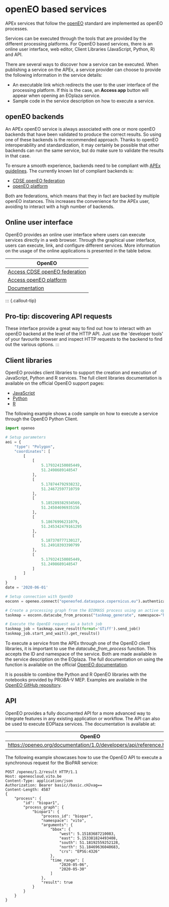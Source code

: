 # openEO based services

APEx services that follow the [openEO](https://openeEO.org) standard are implemented as openEO processes.


Services can be executed through the tools that are provided by the different processing platforms. 
For OpenEO based services, there is an online user interface, web editor, Client Libraries (JavaScript, Python, R) and API.

There are several ways to discover how a service can be executed. When publishing a service on the APEx, a service provider can choose to provide the following information in the service details:
* An executable link which redirects the user to the user interface of the processing platform. If this is the case, an **Access app** button will appear when opening an EOplaza service.
* Sample code in the service description on how to execute a service. 

## openEO backends

An APEx openEO service is always associated with one or more openEO backends that have been validated to produce the correct 
results. So using one of these backends is the recommended approach. Thanks to openEO interoperability and standardization,
it may certainly be possible that other backends can run the same service, but do make sure to validate the results in that case.

To ensure a smooth experience, backends need to be compliant with [APEx guidelines](../interoperability/algohostingenv.md).
The currently known list of compliant backends is:

- [CDSE openEO federation](https://openeofed.dataspace.copernicus.eu) 
- [openEO platform](https://openeo.cloud)

Both are federations, which means that they in fact are backed by multiple openEO instances. This increases the convenience
for the APEx user, avoiding to interact with a high number of backends.

## Online user interface

OpenEO provides an online user interface where users can execute services directly in a web browser. 
Through the graphical user interface, users can execute, link, and configure different services. More information on the usage of the online applications is presented in the table below.

| OpenEO                                                                     |
|----------------------------------------------------------------------------|
| [Access CDSE openEO federation](https://openeofed.dataspace.copernicus.eu) |
| [Access openEO platform](https://editor.openeo.cloud)                      |
| [Documentation](https://openeo.org/documentation/1.0/#introduction)        |

::: {.callout-tip}
## Pro-tip: discovering API requests

These interface provide a great way to find out how to interact with an openEO backend at the level of the HTTP API.
Just use the 'developer tools' of your favourite browser and inspect HTTP requests to the backend to find out the various options.
:::

## Client libraries

OpenEO provides client libraries to support the creation and execution of JavaScript, Python and R services. The full client libraries documentation is available on the official OpenEO support pages:
* [JavaScript](https://openeo.org/documentation/1.0/javascript/)
* [Python](https://openeo.org/documentation/1.0/python/)
* [R](https://openeo.org/documentation/1.0/r/ )

The following example shows a code sample on how to execute a service through the OpenEO Python Client.

```python
import openeo

# Setup parameters
aoi = {
    "type": "Polygon",
    "coordinates": [
        [
            [
                5.179324150085449,
                51.2498689148547
            ],
            [
                5.178744792938232,
                51.24672597710759
            ],
            [
                5.185289382934569,
                51.24504696935156
            ],
            [
                5.18676996231079,
                51.245342479161295
            ],
            [
                5.187370777130127,
                51.24918393390799
            ],
            [
                5.179324150085449,
                51.2498689148547
            ]
        ]
    ]
}
date = '2020-06-01'

# Setup connection with OpenEO
eoconn = openeo.connect("openeofed.dataspace.copernicus.eu").authenticate_oidc()

# Create a processing graph from the BIOMASS process using an active openEO connection
taskmap = eoconn.datacube_from_process("taskmap_generate", namespace="https://github.com/ESA-APEx/apex_algorithms/raw/main/openeo_udp/worldcereal_inference.json", bbox=aoi)

# Execute the OpenEO request as a batch job
taskmap_job = taskmap.save_result(format='GTiff').send_job()
taskmap_job.start_and_wait().get_results()
```

To execute a service from the APEx through one of the OpenEO client libraries, it is important to use the *datacube_from_process* function. 
This accepts the ID and namespace of the service. 
Both are made available in the service description on the EOplaza. 
The full documentation on using the function is available on the official [OpenEO documentation](https://open-eo.github.io/openeo-python-client/datacube_construction.html#datacube-from-process).

It is possible to combine the Python and R OpenEO libraries with the notebooks provided by PROBA-V MEP. 
Examples are available in the [OpenEO GitHub repository](https://github.com/Open-EO/openeo-python-client/tree/master/examples).

## API

OpenEO provides a fully documented API for a more advanced way to integrate features in any existing application or workflow. The API can also be used to execute EOPlaza services. The documentation is available at:

| OpenEO |
|---|
| https://openeo.org/documentation/1.0/developers/api/reference.html |

The following example showcases how to use the OpenEO API to execute a synchronous request for the BioPAR service:

```curl
POST /openeo/1.2/result HTTP/1.1
Host: openeocloud.vito.be
Content-Type: application/json
Authorization: Bearer basic//basic.cHJvag==
Content-Length: 4587
{
    "process": {
        "id": "biopar1",
        "process_graph": {
            "biopar1": {
                "process_id": "biopar",
                "namespace": "vito",
                "arguments": {
                    "bbox": {
                        "west": 5.15183687210083,
                        "east": 5.153381824493408,
                        "south": 51.18192559252128,
                        "north": 51.18469636040683,
                        "crs": "EPSG:4326"
                    },
                    "time_range": [
                        "2020-05-06",
                        "2020-05-30"
                    ]
                },
                "result": true
            }
        }
    }
}
```
